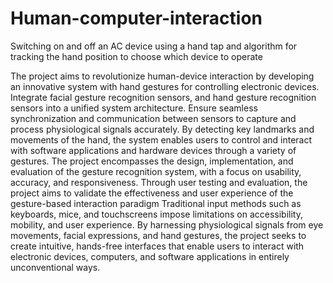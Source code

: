 # Human-computer-interaction
 Switching on and off an AC device using a hand tap and algorithm for tracking the hand position to   choose which device to operate

 The project aims to revolutionize human-device interaction by developing an innovative system with hand gestures for controlling electronic devices.
Integrate facial gesture recognition sensors, and hand gesture recognition sensors into a unified system architecture. Ensure seamless synchronization and communication between sensors to capture and process physiological signals accurately.
By detecting key landmarks and movements of the hand, the system enables users to control and interact with software applications and hardware devices through a variety of gestures. The project encompasses the design, implementation, and evaluation of the gesture recognition system, with a focus on usability, accuracy, and responsiveness. Through user testing and evaluation, the project aims to validate the effectiveness and user experience of the gesture-based interaction paradigm
 Traditional input methods such as keyboards, mice, and touchscreens impose limitations on accessibility, mobility, and user experience. By harnessing physiological signals from eye movements, facial expressions, and hand gestures, the project seeks to create intuitive, hands-free interfaces that enable users to interact with electronic devices, computers, and software applications in entirely unconventional ways.

